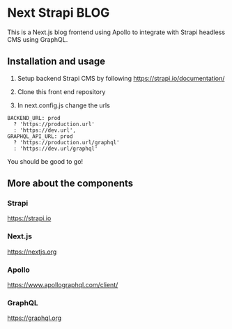# Next Strapi BLOG
This is a Next.js blog frontend using Apollo to integrate with Strapi headless CMS using GraphQL.


## Installation and usage
1. Setup backend Strapi CMS by following https://strapi.io/documentation/

2. Clone this front end repository

3. In next.config.js change the urls
```nextjs
BACKEND_URL: prod
  ? 'https://production.url'
  : 'https://dev.url',
GRAPHQL_API_URL: prod
  ? 'https://production.url/graphql'
  : 'https://dev.url/graphql'
```

You should be good to go!

## More about the components

### Strapi
https://strapi.io

### Next.js
https://nextjs.org

### Apollo
https://www.apollographql.com/client/

### GraphQL
https://graphql.org
